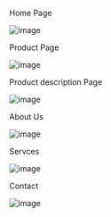 Home Page


![image](https://user-images.githubusercontent.com/103981661/175777594-de353489-3611-40b9-98b1-edc512bcbeb0.png)



Product Page


![image](https://user-images.githubusercontent.com/103981661/175777614-ad73c313-1b11-4cbe-ac4c-d555de020035.png)



Product description Page


![image](https://user-images.githubusercontent.com/103981661/175777648-71fda462-d866-44a9-b324-e6d96880ded0.png)



About Us


![image](https://user-images.githubusercontent.com/103981661/175777664-8a62d92a-a417-4b19-bbde-b9fab81140e1.png)



Servces


![image](https://user-images.githubusercontent.com/103981661/175777679-322ab066-de7f-4774-9113-47ac5fd8269d.png)



Contact 


![image](https://user-images.githubusercontent.com/103981661/175777705-7c92940f-6fc3-4f03-9435-d378c89183b9.png)
